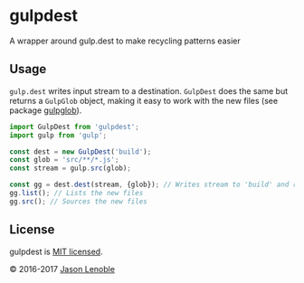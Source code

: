 # gulpdest
A wrapper around gulp.dest to make recycling patterns easier

## Usage

```gulp.dest``` writes input stream to a destination. ```GulpDest``` does the
same but returns a ```GulpGlob``` object, making it easy to work with the new files (see package [gulpglob](https://www.npmjs.com/package/gulpglob)).

```js
import GulpDest from 'gulpdest';
import gulp from 'gulp';

const dest = new GulpDest('build');
const glob = 'src/**/*.js';
const stream = gulp.src(glob);

const gg = dest.dest(stream, {glob}); // Writes stream to 'build' and returns a GulpGlob object
gg.list(); // Lists the new files
gg.src(); // Sources the new files
```

## License

gulpdest is [MIT licensed](./LICENSE).

© 2016-2017 [Jason Lenoble](mailto:jason.lenoble@gmail.com)
